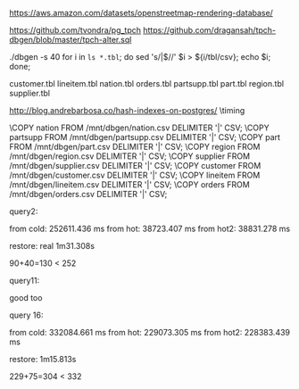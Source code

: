 https://aws.amazon.com/datasets/openstreetmap-rendering-database/

https://github.com/tvondra/pg_tpch
https://github.com/dragansah/tpch-dbgen/blob/master/tpch-alter.sql

./dbgen -s 40
for i in `ls *.tbl`; do sed 's/|$//' $i > ${i/tbl/csv}; echo $i; done;

customer.tbl  lineitem.tbl  nation.tbl  orders.tbl  partsupp.tbl  part.tbl  region.tbl  supplier.tbl



http://blog.andrebarbosa.co/hash-indexes-on-postgres/
\timing






\COPY nation FROM /mnt/dbgen/nation.csv DELIMITER '|' CSV;
\COPY partsupp FROM /mnt/dbgen/partsupp.csv DELIMITER '|' CSV;
\COPY part FROM /mnt/dbgen/part.csv DELIMITER '|' CSV;
\COPY region FROM /mnt/dbgen/region.csv DELIMITER '|' CSV;
\COPY supplier FROM /mnt/dbgen/supplier.csv DELIMITER '|' CSV;
\COPY customer FROM /mnt/dbgen/customer.csv DELIMITER '|' CSV;
\COPY lineitem FROM /mnt/dbgen/lineitem.csv DELIMITER '|' CSV;
\COPY orders FROM /mnt/dbgen/orders.csv DELIMITER '|' CSV;






query2:

from cold: 252611.436 ms
from hot: 38723.407 ms
from hot2: 38831.278 ms

restore: real    1m31.308s

90+40=130 < 252



query11:

good too





query 16:

from cold: 332084.661 ms
from hot: 229073.305 ms
from hot2: 228383.439 ms

restore: 1m15.813s

229+75=304 < 332

